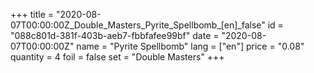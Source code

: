 +++
title = "2020-08-07T00:00:00Z_Double_Masters_Pyrite_Spellbomb_[en]_false"
id = "088c801d-381f-403b-aeb7-fbbfafee99bf"
date = "2020-08-07T00:00:00Z"
name = "Pyrite Spellbomb"
lang = ["en"]
price = "0.08"
quantity = 4
foil = false
set = "Double Masters"
+++
